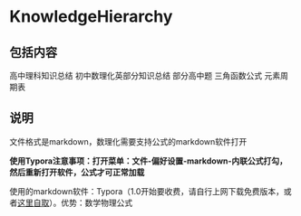 # KnowledgeHierarchy

## 包括内容
高中理科知识总结
初中数理化英部分知识总结
部分高中题
三角函数公式
元素周期表

## 说明
文件格式是markdown，数理化需要支持公式的markdown软件打开

**使用Typora注意事项：打开菜单：文件-偏好设置-markdown-内联公式打勾，然后重新打开软件，公式才可正常加载**

使用的markdown软件：Typora（1.0开始要收费，请自行上网下载免费版本，或者[这里自取](https://github.com/Ayvytr/GlobalConfig/blob/master/exe/typora_64bit_v1.3.8_setup.zip)）。优势：数学物理公式
